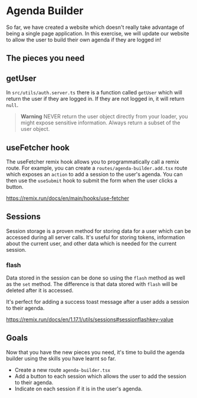 # Agenda Builder

So far, we have created a website which doesn't really take advantage of being a single page application. In this exercise, we will update our website to allow the user to build their own agenda if they are logged in!

## The pieces you need

## getUser

In `src/utils/auth.server.ts` there is a function called `getUser` which will return the user if they are logged in. If they are not logged in, it will return `null`.

> **Warning**
> NEVER return the user object directly from your loader, you might expose sensitive information. Always return a subset of the user object.

## useFetcher hook

The useFetcher remix hook allows you to programmatically call a remix route. For example, you can create a `routes/agenda-builder.add.tsx` route which exposes an `action` to add a session to the user's agenda. You can then use the `useSubmit` hook to submit the form when the user clicks a button.

https://remix.run/docs/en/main/hooks/use-fetcher

## Sessions

Session storage is a proven method for storing data for a user which can be accessed during all server calls. It's useful for storing tokens, information about the current user, and other data which is needed for the current session.

### flash

Data stored in the session can be done so using the `flash` method as well as the `set` method. The difference is that data stored with `flash` will be deleted after it is accessed.

It's perfect for adding a success toast message after a user adds a session to their agenda.

https://remix.run/docs/en/1.17.1/utils/sessions#sessionflashkey-value

## Goals

Now that you have the new pieces you need, it's time to build the agenda builder using the skills you have learnt so far.

* Create a new route `agenda-builder.tsx`
* Add a button to each session which allows the user to add the session to their agenda.
* Indicate on each session if it is in the user's agenda.